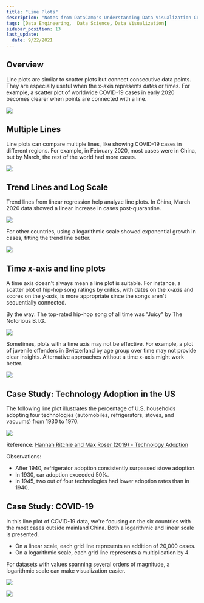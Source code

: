 ```yaml
---
title: "Line Plots"
description: "Notes from DataCamp's Understanding Data Visualization Course"
tags: [Data Engineering,  Data Science, Data Visualization]
sidebar_position: 13
last_update:
  date: 9/22/2021
---
```




## Overview


Line plots are similar to scatter plots but connect consecutive data points. They are especially useful when the x-axis represents dates or times. For example, a scatter plot of worldwide COVID-19 cases in early 2020 becomes clearer when points are connected with a line.

<div class='img-center'>

![](/img/docs/line-plotssss-1.png)

</div>

## Multiple Lines

Line plots can compare multiple lines, like showing COVID-19 cases in different regions. For example, in February 2020, most cases were in China, but by March, the rest of the world had more cases.

<div class='img-center'>

![](/img/docs/line-plotssss-2.png)

</div>


## Trend Lines and Log Scale

Trend lines from linear regression help analyze line plots. In China, March 2020 data showed a linear increase in cases post-quarantine. 

<div class="img-center"> 

![](/img/docs/line-plotssss-3.png)

</div>

For other countries, using a logarithmic scale showed exponential growth in cases, fitting the trend line better.

![](/img/docs/line-plotssss-4.png)

## Time x-axis and line plots

A time axis doesn't always mean a line plot is suitable. For instance, a scatter plot of hip-hop song ratings by critics, with dates on the x-axis and scores on the y-axis, is more appropriate since the songs aren't sequentially connected.

By the way: The top-rated hip-hop song of all time was "Juicy" by The Notorious B.I.G.

<div class="img-center"> 

![](/img/docs/line-plotssss-5.png)

</div>


Sometimes, plots with a time axis may not be effective. For example, a plot of juvenile offenders in Switzerland by age group over time may not provide clear insights. Alternative approaches without a time x-axis might work better.

<div class="img-center"> 

![](/img/docs/line-plotssss-5.png)

</div>

## Case Study: Technology Adoption in the US

The following line plot illustrates the percentage of U.S. households adopting four technologies (automobiles, refrigerators, stoves, and vacuums) from 1930 to 1970.

<div class='img-center'>

![](/img/docs/casestudy-adaoption-ref-stove-cars.png)

</div>

Reference: [Hannah Ritchie and Max Roser (2019) - Technology Adoption](https://ourworldindata.org/technology-adoption)

Observations:

- After 1940, refrigerator adoption consistently surpassed stove adoption.
- In 1930, car adoption exceeded 50%.
- In 1945, two out of four technologies had lower adoption rates than in 1940.

## Case Study: COVID-19

In this line plot of COVID-19 data, we're focusing on the six countries with the most cases outside mainland China. Both a logarithmic and linear scale is presented.

- On a linear scale, each grid line represents an addition of 20,000 cases. 
- On a logarithmic scale, each grid line represents a multiplication by 4.

For datasets with values spanning several orders of magnitude, a logarithmic scale can make visualization easier.

![](/img/docs/casestudy-covidddd1.png)

![](/img/docs/casestudy-covidddd2.png)
